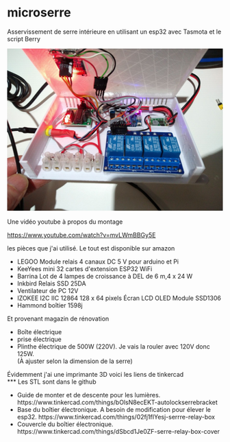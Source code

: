 # microserre
Asservissement de serre intérieure en utilisant un esp32 avec Tasmota et le script Berry

<img src="MicroserreBox.jpg" width="800">

Une vidéo youtube à propos du montage

https://www.youtube.com/watch?v=mvLWmBBGy5E


les pièces que j'ai utilisé. Le tout est disponible sur amazon<br>
<ul><li>LEGOO Module relais 4 canaux DC 5 V pour arduino et Pi</li>
<li>KeeYees mini 32 cartes d'extension ESP32 WiFi</li>
<li>Barrina Lot de 4 lampes de croissance à DEL de 6 m,4 x 24 W</li>
<li>Inkbird Relais SSD 25DA</li> 
<li>Ventilateur de PC 12V</li>
<li>IZOKEE I2C IIC 12864 128 x 64 pixels Écran LCD OLED Module SSD1306</li>
<li>Hammond boîtier 1598j</li></ul>

 
Et provenant magazin de rénovation
<ul><li>Boîte électrique</li>
<li>prise électrique</li>
<li>Plinthe électrique de 500W (220V). Je vais la rouler avec 120V donc 125W.<br>
(À ajuster selon la dimension de la serre)</li></ul>

Évidemment j'ai une imprimante 3D voici les liens de tinkercad<br>
*** Les STL sont dans le github

<ul><li>Guide de monter et de descente pour les lumières.  https://www.tinkercad.com/things/bOlsN8ecEKT-autolockserrebracket</li>
<li>Base du boîtier électronique. A besoin de modification pour élever le esp32. https://www.tinkercad.com/things/02fj1fIYesj-serrre-relay-box </li>
<li>Couvercle du boîtier électronique. https://www.tinkercad.com/things/dSbcd1Je0ZF-serre-relay-box-cover</li></ul>
